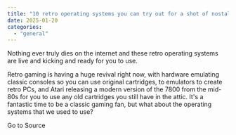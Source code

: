 ```yaml
---
title: "10 retro operating systems you can try out for a shot of nostalgia"
date: 2025-01-20
categories: 
  - "general"
---
```


Nothing ever truly dies on the internet and these retro operating systems are live and kicking and ready for you to use.

Retro gaming is having a huge revival right now, with hardware emulating classic consoles so you can use original cartridges, to emulators to create retro PCs, and Atari releasing a modern version of the 7800 from the mid-80s for you to use any old cartridges you still have in the attic. It's a fantastic time to be a classic gaming fan, but what about the operating systems that we used to use?

Go to Source
